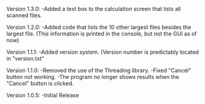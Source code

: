 Version 1.3.0:
-Added a text box to the calculation screen that lists all scanned files. 

Version 1.2.0:
-Added code that lists the 10 other largest files besides the largest file. (This information is printed in the console, but not the GUI as of now)

Version 1.1.1:
-Added version system. (Version number is predictably located in "version.txt"

Version 1.1.0:
-Removed the use of the Threading library.
-Fixed "Cancel" button not working.
-The program no longer shows results when the "Cancel" button is clicked.

Version 1.0.5:
-Initial Release
